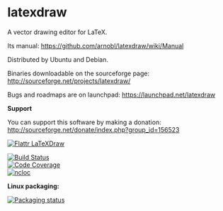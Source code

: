 latexdraw
=========

A vector drawing editor for LaTeX.

Its manual:
https://github.com/arnobl/latexdraw/wiki/Manual

Distributed by Ubuntu and Debian.

Binaries downloadable on the sourceforge page:
http://sourceforge.net/projects/latexdraw/

Bugs and roadmaps are on launchpad:
https://launchpad.net/latexdraw

**Support**

You can support this software by making a donation:
http://sourceforge.net/donate/index.php?group_id=156523

[![Flattr LaTeXDraw](http://api.flattr.com/button/flattr-badge-large.png)](https://flattr.com/profile/latexdraw)

[![Build Status](https://ci.inria.fr/malai/job/latexdraw/badge/icon)](https://ci.inria.fr/malai/job/latexdraw/)<br/>
[![Code Coverage](https://sonarcloud.io/api/project_badges/measure?project=net.sf.latexdraw%3Alatexdraw.core&metric=coverage)](https://sonarcloud.io/dashboard?id=net.sf.latexdraw%3Alatexdraw.core)<br/>
[![ncloc](https://sonarcloud.io/api/project_badges/measure?project=net.sf.latexdraw%3Alatexdraw.core&metric=ncloc)](https://sonarcloud.io/dashboard?id=net.sf.latexdraw%3Alatexdraw.core)<br/>

**Linux packaging:** 

[![Packaging status](https://repology.org/badge/vertical-allrepos/latexdraw.svg)](https://repology.org/metapackage/latexdraw)
